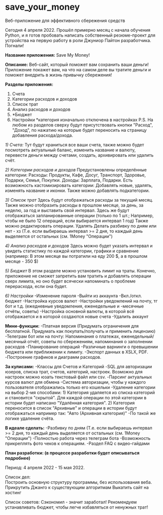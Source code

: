 # save_your_money
Веб-приложение для эффективного сбережения средств

Сегодня 4 апреля 2022. Прошёл примерно месяц с начала обучения Python, и я готов пробовать написать собственный резюме-проект 
для устройства на первую работу в роли Джуниор Пайтон разработчика. Погнали!

**Название приложения:**    Save My Money!

**Описание:**               Веб-сайт, который поможет вам сохранить ваши деньги! Приложение покажет вам, на что на самом деле 
                        вы тратите деньги и поможет внедрить в жизнь привычку сбережения!

**Разделы приложения:** 
1) Счета
2) Категории расходов и доходов
3) Список трат
4) Анализ расходов и доходов
5) *Бюджет
6) Настройки
*категория изначально отключена в настройках
P.S. На любом из разделов сверху будут присутствовать кнопки "Расход", "Доход", по нажатию на которые будет переносить на страницу добавления расхода/дохода.

_1) Счета:_
        Тут будут храниться все ваши счета, также можно будет посмотреть актуальный баланс, изменить название и валюту, 
        перевести деньги между счетами, создать, архивировать или удалить счёт.
        
_2) Категории расходов и доходов_
        Предустановлены определённые категории: Расходы: Продукты, Кафе, Досуг, Транспорт, Здоровье, Подарки, Семья, Покупки.
                                                Доходы:  Зарплата, Подарки.
        Есть возможность кастомизировать категории: Добавлять новые, удалять, изменять название и иконки.
        Также можно добавлять подкатегории.
        
_3) Список трат_
        Здесь будут отображаться расходы за текущий месяц. Также можно отобразить расходы в прошлом месяце, за день, за неделю, за год и выставить свой интервал.
        Здесь же будут отображаться запланированные операции (только по 1 шт.; Например, чтобы не было 12 операций, если выбирается интервал 1 год)
        Также можно редактировать операции. Удалять
        Делать разбивку по дням или нет - хз (Т.е. если выбираешь интервал >= 2 дня, то каждый день выделяется от остальных (см. 1Money "Операции")
        
_4) Анализ расходов и доходов_
        Здесь можно будет указать интервал и увидеть статистику по каждой категории, графики и сравнение (например: В этом месяце вы потратили на еду 200 $, 
        а в прошлом месяце - 350 $)
        
_5) Бюджет_
        В этом разделе можно установить лимит на траты. Конечно, приложение не сможет запретить вам тратить и добавлять операции сверх лимита, но оно будет
        всячески напоминать о проблеме перерасхода, если она будет.

_6) Настройки_
        -Изменение пароля
        -Выйти из аккаунта
        -Вкл./откл. бюджет
        -Настройка курсов валют
        -Настройки уведомлений на почту, тг бот и т.д. (ежедневные уведомления, еженедельные и -месячные отчёты, советы)
        -Настройка основной валюты, в которой всё отображается и в которой создаются новые счета
        -Удалить аккаунт


**Мини-функции:**
-Платная версия (Придумать ограничения для бесплатной. Придумать как покупать/получать и применить лицензию)
-Телеграм бот или на почту: Напоминания о платежах, еженедельный/месячный отчёт, советы по сбережениям, напоминания о заполнении расходов
-Планирование операций
-Различные варнинги о превышении бюджета или приближении к лимиту.
-Экспорт данных в XSLX, PDF.
-Построение графиков и диаграмм расходов.


**За кулисами:**
-Классы для Счетов и Категорий
-SQL для авторизации юзеров, списка трат, счетов, категорий, настроек. Возможно для настроек можно юзать текстовый файл или csv.
-Парсинг актуальных курсов валют для обмена
-Система авторизации, чтобы у каждого пользователя отображались только его кошельки
-Удаление категории на выбор 2-мя способами: 1) Категория удаляется из списка категорий и становится "скрытой". Для каждой операции по этой категории в истории будет написано "Удалённая категория". 2) Категория переносится в список "Архивные" и операции в истории будут отображаться например так: "Авто (Архивная категория)"
-По такой же логике удаление счёта.


**В идеале сделать:**
-Разбивку по дням (Т.е. если выбираешь интервал >= 2 дня, то каждый день выделяется от остальных (см. 1Money "Операции")
-Полностью работа через телеграм бота
-Возможность прикреплять фото чеков к операциям.
-Раздел FAQ с видео-гайдами

**План разработки: (в процессе разработки будет описываться подробнее)**

Период: 4 апреля 2022 - 15 мая 2022.

Список дел:          
    Построить основную структуру программы, без использования веба.
    Прикрутить Джанго к существующим алгоритмам
    Выкатить сайт на хостинг
    
    
    
    
    
Список советов:
    Сэкономил - значит заработал! Рекомендуем устанавливать бюджет, чтобы легче избавляться от ненужных трат!
    

